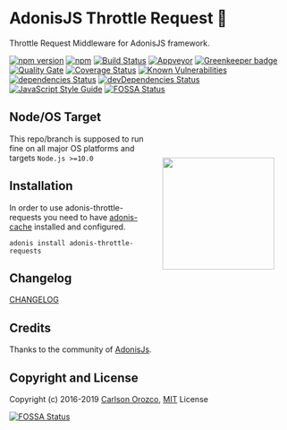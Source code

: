 # AdonisJS Throttle Request :repeat:

Throttle Request Middleware for AdonisJS framework.

[![npm version](https://badge.fury.io/js/adonis-throttle-requests.svg)](https://badge.fury.io/js/adonis-throttle-requests)
[![npm](https://img.shields.io/npm/dt/adonis-throttle-requests.svg)](https://www.npmjs.com/package/adonis-throttle-requests)
[![Build Status](https://travis-ci.org/carlsonorozco/adonis-throttle-requests.svg?branch=master)](https://travis-ci.org/carlsonorozco/adonis-throttle-requests)
[![Appveyor](https://img.shields.io/appveyor/ci/carlsonorozco/adonis-throttle-requests/master.svg?style=flat-square)](https://ci.appveyor.com/project/carlsonorozco/adonis-throttle-requests)
[![Greenkeeper badge](https://badges.greenkeeper.io/carlsonorozco/adonis-throttle-requests.svg)](https://greenkeeper.io/)
[![Quality Gate](https://sonarqube.com/api/badges/gate?key=adonis-throttle-requests)](https://sonarcloud.io/dashboard?id=adonis-throttle-requests)
[![Coverage Status](https://coveralls.io/repos/github/carlsonorozco/adonis-throttle-requests/badge.svg?branch=master)](https://coveralls.io/github/carlsonorozco/adonis-throttle-requests?branch=master)
[![Known Vulnerabilities](https://snyk.io/test/github/carlsonorozco/adonis-throttle-requests/badge.svg)](https://snyk.io/test/github/carlsonorozco/adonis-throttle-requests)
[![dependencies Status](https://david-dm.org/carlsonorozco/adonis-throttle-requests/status.svg)](https://david-dm.org/carlsonorozco/adonis-throttle-requests)
[![devDependencies Status](https://david-dm.org/carlsonorozco/adonis-throttle-requests/dev-status.svg)](https://david-dm.org/carlsonorozco/adonis-throttle-requests?type=dev)
[![JavaScript Style Guide](https://img.shields.io/badge/code%20style-standard-brightgreen.svg)](http://standardjs.com/)
[![FOSSA Status](https://app.fossa.io/api/projects/git%2Bgithub.com%2Fcarlsonorozco%2Fadonis-throttle-requests.svg?type=shield)](https://app.fossa.io/projects/git%2Bgithub.com%2Fcarlsonorozco%2Fadonis-throttle-requests?ref=badge_shield)

<img src="http://res.cloudinary.com/adonisjs/image/upload/q_100/v1497112678/adonis-purple_pzkmzt.svg" width="200px" align="right" hspace="30px" vspace="100px">

## Node/OS Target

This repo/branch is supposed to run fine on all major OS platforms and targets `Node.js >=10.0`

## Installation

In order to use adonis-throttle-requests you need to have [adonis-cache](https://github.com/helnokaly/adonis-cache) installed and configured.

```
adonis install adonis-throttle-requests
```

## Changelog

[CHANGELOG](CHANGELOG.md)

## Credits

Thanks to the community of [AdonisJs](http://www.adonisjs.com/).

## Copyright and License

Copyright (c) 2016-2019 [Carlson Orozco](http://carlsonorozco.com/), [MIT](LICENSE.md) License

[![FOSSA Status](https://app.fossa.io/api/projects/git%2Bgithub.com%2Fcarlsonorozco%2Fadonis-throttle-requests.svg?type=large)](https://app.fossa.io/projects/git%2Bgithub.com%2Fcarlsonorozco%2Fadonis-throttle-requests?ref=badge_large)
